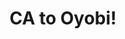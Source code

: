 --- 
title: "CA to Oyobi!"
publishdate: "2019-8-23T16:48:46+02:00"
src: "https://365manga.net/manga/ca-to-oyobi"
image: "https://data.365manga.net/images/thumbnails/6428-ca-to-oyobi.jpg"
description: "Sae is a flight attendant working for ANL (AeroNippon Lines, a fictious airline). She wanted to work in this field thinking on the glamourous aspect of the job since her friends at the university were teasing her about her sex-appeal. She'll discover the truth about being a flight attendant while having to deal with the passengers!"
---